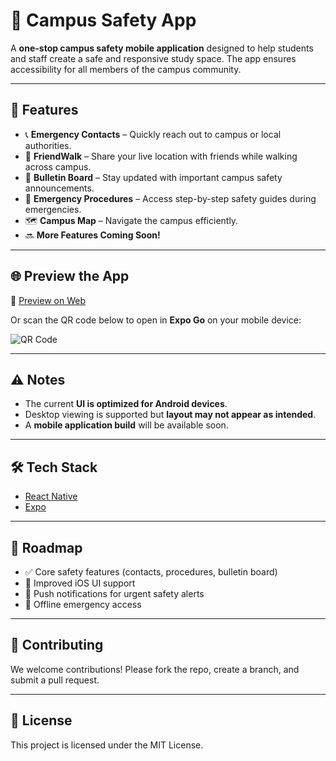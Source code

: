 # 📱 Campus Safety App

A **one-stop campus safety mobile application** designed to help students and staff create a safe and responsive study space. The app ensures accessibility for all members of the campus community.  

---

## 🚨 Features

- 📞 **Emergency Contacts** – Quickly reach out to campus or local authorities.  
- 🧭 **FriendWalk** – Share your live location with friends while walking across campus.  
- 📢 **Bulletin Board** – Stay updated with important campus safety announcements.  
- 📑 **Emergency Procedures** – Access step-by-step safety guides during emergencies.  
- 🗺 **Campus Map** – Navigate the campus efficiently.  
- 🔜 **More Features Coming Soon!**

---

## 🌐 Preview the App

🔗 [Preview on Web](https://campus-safety-app2--8d5wnn6k7d.expo.app/)  

Or scan the QR code below to open in **Expo Go** on your mobile device:  

![QR Code](https://github.com/user-attachments/assets/7c4e8af4-2640-48cc-842c-9c8c2b467803)

---

## ⚠️ Notes

- The current **UI is optimized for Android devices**.  
- Desktop viewing is supported but **layout may not appear as intended**.  
- A **mobile application build** will be available soon.  

---

## 🛠️ Tech Stack

- [React Native](https://reactnative.dev/)  
- [Expo](https://expo.dev/)  

---

## 📌 Roadmap

- ✅ Core safety features (contacts, procedures, bulletin board)  
- 🚧 Improved iOS UI support  
- 🚧 Push notifications for urgent safety alerts  
- 🚧 Offline emergency access  

---

## 🤝 Contributing

We welcome contributions! Please fork the repo, create a branch, and submit a pull request.  

---

## 📜 License

This project is licensed under the MIT License.  
